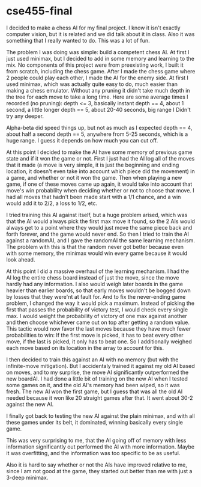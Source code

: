 # cse455-final
I decided to make a chess AI for my final project. I know it isn't exactly computer vision, but it is related and we did talk about it in class.
Also it was something that I really wanted to do. This was a lot of fun. 

The problem I was doing was simple: build a competent chess AI. At first I just used minimax, but I decided to add in some memory and learning to the mix.
No components of this project were from preexisting work, I built it from scratch, including the chess game. 
After I made the chess game where 2 people could play each other, I made the AI for the enemy side. At first I used minimax, which
was actually quite easy to do, much easier than making a chess emulator. Without any pruning it didn't take much depth in the tree for 
each move to take a long time. Here are some average times I recorded (no pruning):
depth <= 3, basically instant
depth == 4, about 1 second, a little longer
depth == 5, about 20-40 seconds, big range
I Didn't try any deeper.

Alpha-beta did speed things up, but not as much as I expected
depth == 4, about half a second
depth == 5, anywhere from 5-25 seconds, which is a huge range. I guess it depends on how much you can cut off.

At this point I decided to make the AI have some memory of previous game state and if it won the game or not.
First I just had the AI log all of the moves that it made (a move is very simple, it is just the beginning and ending location, it doesn't
even take into account which piece did the movement) in a game, and whether or not it won the game. Then when playing a new game, if one of
these moves came up again, it would take into account that move's win probablilty when deciding whether or not to choose that move. I had all moves 
that hadn't been made start with a 1/1 chance, and a win would add it to 2/2, a loss to 1/2, etc.

I tried training this AI against itself, but a huge problem arised, which was that the AI would always pick the first max move it found, 
so the 2 AIs would always get to a point where they would just move the same piece back and forth forever, and the game would never end.
So then I tried to train the AI against a randomAI, and I gave the randomAI the same learning mechanism. The problem with this is that 
the random never got better because even with some memory, the minimax would win every game because it would look ahead.

At this point I did a massive overhaul of the learning mechanism. I had the AI log the entire chess board instead of just the move, since
the move hardly had any information. I also would weigh later boards in the game heavier than earlier boards, so that early moves wouldn't
be bogged down by losses that they were'nt at fault for. And to fix the never-ending game problem, I changed the way it would pick a maximum.
Instead of picking the first that passes the probability of victory test, I would check every single max. I would weight the probability of victory of
one max against another and then choose whichever came out on top after getting a random value. This tactic would now favor the last moves because 
they have much fewer probabilities to win: If the first move is picked, it has to beat every other move, if the last is picked, it only has to beat one.
So I additionally weighed each move based on its location in the array to account for this.

I then decided to train this against an AI with no memory (but with the infinite-move mitigation). But I accidentaly trained it against
my old AI based on moves, and to my surprise, the move AI significantly outperformed the new boardAI. I had done a little bit of training
on the new AI when I tested some games on it, and the old AI's memory had been wiped, so it was fresh. The new AI won the first game, but 
I guess that was all the old AI needed because it won like 20 straight games after that. It went about 30-2 against the new AI. 

I finally got back to testing the new AI against the plain minimax, and with all these games under its belt, it dominated, winning basically every single game.

This was very surprising to me, that the AI going off of memory with less information significantly out performed the AI with more information. 
Maybe it was overfitting, and the information was too specific to be as useful.

Also it is hard to say whether or not the AIs have improved relative to me, since I am not good at the game, they started out better than me
with just a 3-deep minimax.